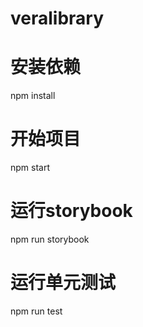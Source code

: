 # veralibrary

# 安装依赖
  npm install 
# 开始项目
  npm start
# 运行storybook
  npm run storybook 
# 运行单元测试
  npm run test 
